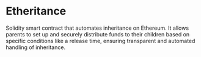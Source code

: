 # Etheritance
Solidity smart contract that automates inheritance on Ethereum. It allows parents to set up and securely distribute funds to their children based on specific conditions like a release time, ensuring transparent and automated handling of inheritance.
